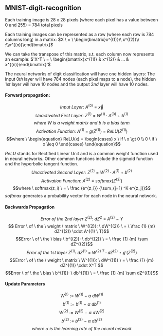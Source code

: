 ## MNIST-digit-recognition

Each training image is 28 x 28 pixels (where each pixel has a value between 0 and 255) = 784 total pixels

Each training images can be represented as a row (where each row is 784 columns long) in a matrix: 
$`X \ = \ \begin{bmatrix}x^{(1)}\\ x^{(2)}\\ :\\x^{(n)}\end{bmatrix}`$

We can take the transpose of this matrix, s.t. each column now represents an example: 
$'X^T \ = \ \begin{bmatrix}x^{(1)} & x^{(2)} & ... & x^{(n)}\end{bmatrix}'$

The neural networks of digit classification will have one hidden layers: The input $0th$ layer will have 784 nodes (each pixel maps to a node), the hidden $1st$ layer will have 10 nodes and the output $2nd$ layer will have 10 nodes.

#### Forward propagation: 
$$Input \ Layer: \ A^{(0)} \ = \ \overrightarrow{x}$$ $$ Unactivated \ First \ Layer: \ Z^{(1)} \ = \ W^{(1)} \cdot A^{(0)} \ + \ b^{(1)}$$ $$ where \ W \ is \ a \ weight \ matrix \ and \ b \ is \ a \ bias \ term$$
$$ Activation \ Function: \ A^{(1)} \ = \ g(Z^{(1)}) \ = \ ReLU(Z^{(1)}) $$
$$where \ \begin{equation} ReLU(x) = \begin{cases} x \ if \ x \gt 0 \\ 0 \ if \ x \leq 0 \end{cases} \end{equation}$$

$ReLU$ stands for Rectified Linear Unit and is a common weight function used in neural networks. Other common functions include the sigmoid function and the hyperbolic tangent function.
$$Unactivated \ Second \ Layer: \ Z^{(2)} \ = \ W^{(2)} \cdot A^{(1)} \ + \ b^{(2)}$$
$$Activation \ Function: \ A^{(2)} \ = \ softmax(Z^{(2)})$$
$$where \ softmax(z_i) \ = \ \frac {e^{z_i}} {\sum_{j=1} ^K e^{z_j}}$$
$softmax$ generates a probability vector for each node in the neural network.

#### Backwards Propagation
$$Error \ of \ the \ 2nd \ layer \ Z^{(2)}: \ dZ^{2} \ = \ A^{(2)} \ - \ Y$$
$$ Error \ of \ the \ weight \ matrix \ W^{(2)}: \ dW^{(2)} \ = \ \frac {1} {m} dZ^{(2)} \cdot A^{(1) \ T}$$
$$Error \ of \ the \ bias \ b^{(2)}: \ db^{(2)} \ = \ \frac {1} {m} \sum dZ^{(2)}$$
$$Error \ of \ the \ 1st \ layer \ Z^{(1)}: \ dZ^{(1)} \ = \ W^{(2) \ T} \cdot dZ^{(2)} \ \star \ g'(Z^{(2)})$$
$$Error \ of \ the \ weight \ matrix \ W^{(1)}: \ dW^{(1)} \ = \ \frac {1} {m} dZ^{(1)} \cdot X^T $$
$$Error \ of \ the \ bias \ b^{(1)}: \ db^{(1)} \ = \ \frac {1} {m} \sum dZ^{(1)}$$

#### Update Parameters
$$W^{(1)} \ := \ W^{(1)} - \alpha  \ dW^{(1)}$$
$$b^{(1)} \ := \ b^{(1)} \ - \ \alpha \ db^{(1)}$$
$$W^{(2)} \ := \ W^{(2)} \ - \ \alpha \ dW^{(2)}$$
$$b^{(2)} \ := \ b^{(2)} \ - \ \alpha \ db^{(2)}$$
$$where \ \alpha \ is \ the \ learning \ rate \ of \ the \ neural \ network$$
